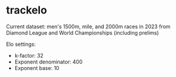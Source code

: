 # trackelo

Current dataset: men's 1500m, mile, and 2000m races in 2023 from Diamond League and World Championships (including prelims)

Elo settings:
- k-factor: 32
- Exponent denominator: 400
- Exponent base: 10
